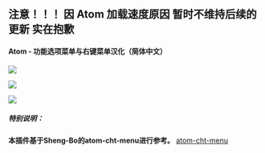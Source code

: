 ## 注意！！！ 因 Atom 加载速度原因 暂时不维持后续的更新 实在抱歉

#### Atom - 功能选项菜单与右键菜单汉化（简体中文）
![](https://raw.githubusercontent.com/JPomichael/atom-chs-menu/master/screenshot/screenshot1.png)

![](https://raw.githubusercontent.com/JPomichael/atom-chs-menu/master/screenshot/screenshot2.png)

![](https://raw.githubusercontent.com/JPomichael/atom-chs-menu/master/screenshot/screenshot3.png)

##### 特别说明：
**本插件基于Sheng-Bo的atom-cht-menu进行参考。**
[atom-cht-menu](https://github.com/Sheng-Bo/atom-cht-menu)
